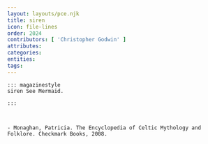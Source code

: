 ```yaml
---
layout: layouts/pce.njk
title: siren
icon: file-lines
order: 2024
contributors: [ 'Christopher Godwin' ]
attributes:
categories:
entities:
tags:
---
```

``` tab [group1:Info]
::: magazinestyle
siren See Mermaid.

:::
```
``` tab [group1:Attributes]
```
``` tab [group1:Entities]
```
``` tab [group1:Sources]
- Monaghan, Patricia. The Encyclopedia of Celtic Mythology and Folklore. Checkmark Books, 2008.
```
